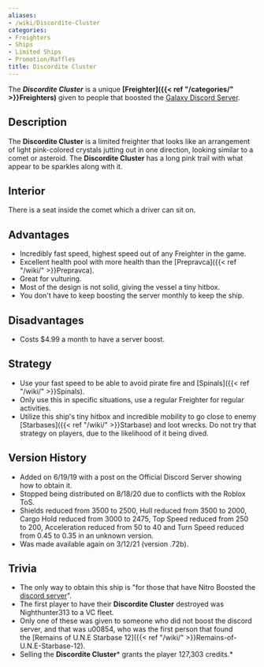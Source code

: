 ```yaml
---
aliases:
- /wiki/Discordite-Cluster
categories:
- Freighters
- Ships
- Limited Ships
- Promotion/Raffles
title: Discordite Cluster
---
```


The **_Discordite Cluster_** is a unique **[Freighter]({{< ref "/categories/" >}}Freighters)** given to people that boosted the [Galaxy Discord Server](https://discordapp.com/invite/FCGGXvk). 

## Description

The **Discordite Cluster** is a limited freighter that looks like an arrangement of light pink-colored crystals jutting out in one direction, looking similar to a comet or asteroid. The **Discordite Cluster** has a long pink trail with what appear to be sparkles along with it.

## Interior

There is a seat inside the comet which a driver can sit on.

## Advantages

- Incredibly fast speed, highest speed out of any Freighter in the game.
- Excellent health pool with more health than the [Prepravca]({{< ref "/wiki/" >}}Prepravca).
- Great for vulturing.
- Most of the design is not solid, giving the vessel a tiny hitbox.
- You don't have to keep boosting the server monthly to keep the ship.

## Disadvantages

- Costs $4.99 a month to have a server boost.

## Strategy

- Use your fast speed to be able to avoid pirate fire and [Spinals]({{< ref "/wiki/" >}}Spinals).
- Only use this in specific situations, use a regular Freighter for regular activities.
- Utilize this ship's tiny hitbox and incredible mobility to go close to enemy [Starbases]({{< ref "/wiki/" >}}Starbase) and loot wrecks. Do not try that strategy on players, due to the likelihood of it being dived.

## Version History 

- Added on 6/19/19 with a post on the Official Discord Server showing how to obtain it.
- Stopped being distributed on 8/18/20 due to conflicts with the Roblox ToS.
- Shields reduced from 3500 to 2500, Hull reduced from 3500 to 2000, Cargo Hold reduced from 3000 to 2475, Top Speed reduced from 250 to 200, Acceleration reduced from 50 to 40 and Turn Speed reduced from 0.45 to 0.35 in an unknown version.
- Was made available again on 3/12/21 (version .72b).

## Trivia

- The only way to obtain this ship is "for those that have Nitro Boosted the [discord server](https://discordapp.com/invite/FCGGXvk)".
- The first player to have their **Discordite Cluster** destroyed was Nighthunter313 to a VC fleet.
- Only one of these was given to someone who did not boost the discord server, and that was u00854, who was the first person that found the [Remains of U.N.E Starbase 12]({{< ref "/wiki/" >}}Remains-of-U.N.E-Starbase-12).
- Selling the **Discordite Cluster*** grants the player 127,303 credits.*
